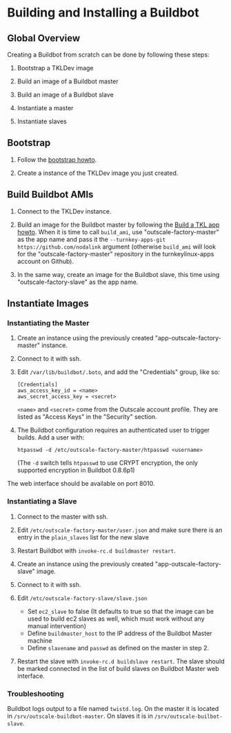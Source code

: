# Building and Installing a Buildbot

## Global Overview

Creating a Buildbot from scratch can be done by following these steps:

1. Bootstrap a TKLDev image

2. Build an image of a Buildbot master

3. Build an image of a Buildbot slave

4. Instantiate a master

5. Instantiate slaves

## Bootstrap

1. Follow the [bootstrap howto](#docs/bootstrap).

2. Create a instance of the TKLDev image you just created.

## Build Buildbot AMIs

1. Connect to the TKLDev instance.

2. Build an image for the Buildbot master by following the [Build a TKL app howto](#docs/build). When it is time to call `build_ami`, use "outscale-factory-master" as the app name and pass it the `--turnkey-apps-git https://github.com/nodalink` argument (otherwise `build_ami` will look for the "outscale-factory-master" repository in the turnkeylinux-apps account on Github).

3. In the same way, create an image for the Buildbot slave, this time using "outscale-factory-slave" as the app name.

## Instantiate Images

### Instantiating the Master

1. Create an instance using the previously created "app-outscale-factory-master" instance.

2. Connect to it with ssh.

3. Edit `/var/lib/buildbot/.boto`, and add the "Credentials" group, like so:

    ```
    [Credentials]
    aws_access_key_id = <name>
    aws_secret_access_key = <secret>
    ```

    `<name>` and `<secret>` come from the Outscale account profile. They are listed as "Access Keys" in the "Security" section.

4. The Buildbot configuration requires an authenticated user to trigger builds. Add a user with:

    ```
    htpasswd -d /etc/outscale-factory-master/htpasswd <username>
    ```

    (The `-d` switch tells `htpasswd` to use CRYPT encryption, the only supported encryption in Buildbot 0.8.6p1)

The web interface should be available on port 8010.

### Instantiating a Slave

1. Connect to the master with ssh.

2. Edit `/etc/outscale-factory-master/user.json` and make sure there is an entry in the `plain_slaves` list for the new slave

3. Restart Buildbot with `invoke-rc.d buildmaster restart`.

4. Create an instance using the previously created "app-outscale-factory-slave" image.

5. Connect to it with ssh.

6. Edit `/etc/outscale-factory-slave/slave.json`
    - Set `ec2_slave` to false (It defaults to true so that the image can be used to build ec2 slaves as well, which must work without any manual intervention)
    - Define `buildmaster_host` to the IP address of the Buildbot Master machine
    - Define `slavename` and `passwd` as defined on the master in step 2.

7. Restart the slave with `invoke-rc.d buildslave restart`. The slave should be marked  connected in the list of build slaves on Buildbot Master web interface.

### Troubleshooting

Buildbot logs output to a file named `twistd.log`. On the master it is located in `/srv/outscale-buildbot-master`. On slaves it is in `/srv/outscale-builbot-slave`.
